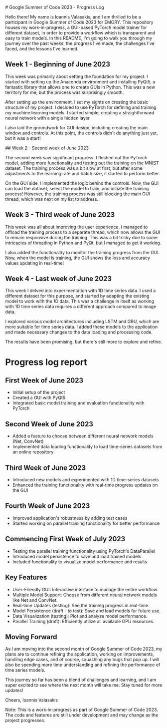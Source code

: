 # Google Summer of Code 2023 - Progress Log

Hello there! My name is Ioannis Valasakis, and I am thrilled to be a participant in Google Summer of Code 2023 for EMORY. This repository houses my work-in-progress, a GUI-based PyTorch model trainer for different dataset, in order to provide a workflow which is transparent and easy to train models. In this README, I'm going to walk you through my journey over the past weeks, the progress I've made, the challenges I've faced, and the lessons I've learned.

## Week 1 - Beginning of June 2023

This week was primarily about setting the foundation for my project. I started with setting up the Anaconda environment and installing PyQt5, a fantastic library that allows one to create GUIs in Python. This was a new territory for me, but the process was surprisingly smooth.

After setting up the environment, I set my sights on creating the basic structure of my project. I decided to use PyTorch for defining and training my machine learning models. I started simple, creating a straightforward neural network with a single hidden layer.

I also laid the groundwork for GUI design, including creating the main window and controls. At this point, the controls didn't do anything just yet, but it was a start!

## Week 2 - Second week of June 2023

The second week saw significant progress. I fleshed out the PyTorch model, adding more functionality and testing out the training on the MNIST dataset. The training process was a bit slow at first, but after some adjustments to the learning rate and batch size, it started to perform better.

On the GUI side, I implemented the logic behind the controls. Now, the GUI can load the dataset, select the model to train, and initiate the training process! However, the training process was still blocking the main GUI thread, which was next on my list to address.

## Week 3 - Third week of June 2023

This week was all about improving the user experience. I managed to offload the training process to a separate thread, which now allows the GUI to remain responsive during the training. This was a bit tricky due to some intricacies of threading in Python and PyQt, but I managed to get it working.

I also added the functionality to monitor the training progress from the GUI. Now, when the model is training, the GUI shows the loss and accuracy values updating in real-time!

## Week 4 - Last week of June 2023

This week I delved into experimentation with 1D time series data. I used a different dataset for this purpose, and started by adapting the existing model to work with the 1D data. This was a challenge in itself as working with 1D time series data requires a different approach compared to image data.

I explored various model architectures including LSTM and GRU, which are more suitable for time series data. I added these models to the application and made necessary changes to the data loading and processing code.

The results have been promising, but there's still more to explore and refine.

# Progress log report

## First Week of June 2023

- Initial setup of the project
- Created a GUI with PyQt5
- Integrated basic model training and evaluation functionality with PyTorch

## Second Week of June 2023

- Added a feature to choose between different neural network models (Net, ConvNet)
- Implemented data loading functionality to load time-series datasets from an online repository

## Third Week of June 2023

- Introduced new models and experimented with 1D time-series datasets
- Enhanced the training functionality with real-time progress updates on the GUI

## Fourth Week of June 2023

- Improved application's robustness by adding test cases
- Started working on parallel training functionality for better performance

## Commencing First Week of July 2023

- Testing the parallel training functionality using PyTorch's DataParallel
- Introduced model persistence to save and load trained models
- Included functionality to visualize model performance and results

## Key Features

- User-Friendly GUI: Interactive interface to manage the entire workflow.
- Multiple Model Support: Choose from different neural network models like Net and ConvNet.
- Real-time Updates (testing): See the training progress in real-time.
- Model Persistence (draft - to test): Save and load models for future use.
- Data Visualization (testing): Plot and analyze model performance.
- Parallel Training (draft): Efficiently utilize all available GPU resources.

## Moving Forward

As I am moving into the second month of Google Summer of Code 2023, my plans are to continue refining the application, working on improvements, handling edge cases, and of course, squashing any bugs that pop up. I will also be spending more time understanding and refining the performance of time series models.

This journey so far has been a blend of challenges and learning, and I am super excited to see where the next month will take me. Stay tuned for more updates!

Cheers,
Ioannis Valasakis

Note: This is a work-in-progress as part of Google Summer of Code 2023. The code and features are still under development and may change as the project progresses.
